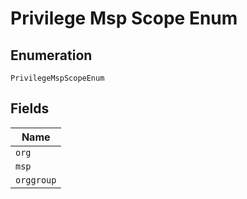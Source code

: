 
# Privilege Msp Scope Enum

## Enumeration

`PrivilegeMspScopeEnum`

## Fields

| Name |
|  --- |
| `org` |
| `msp` |
| `orggroup` |

